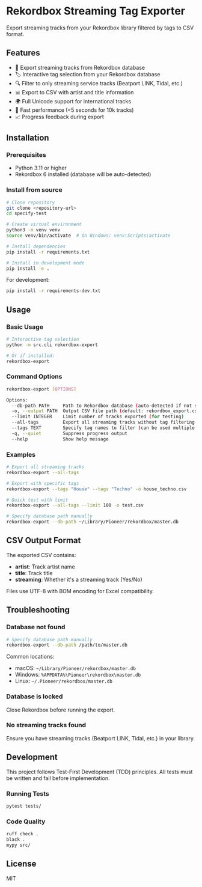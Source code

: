 # Rekordbox Streaming Tag Exporter

Export streaming tracks from your Rekordbox library filtered by tags to CSV format.

## Features

- 🎵 Export streaming tracks from Rekordbox database
- 🏷️ Interactive tag selection from your Rekordbox database
- 🔍 Filter to only streaming service tracks (Beatport LINK, Tidal, etc.)
- 📊 Export to CSV with artist and title information
- 🌍 Full Unicode support for international tracks
- 🚀 Fast performance (<5 seconds for 10k tracks)
- 📈 Progress feedback during export

## Installation

### Prerequisites

- Python 3.11 or higher
- Rekordbox 6 installed (database will be auto-detected)

### Install from source

```bash
# Clone repository
git clone <repository-url>
cd specify-test

# Create virtual environment
python3 -m venv venv
source venv/bin/activate  # On Windows: venv\Scripts\activate

# Install dependencies
pip install -r requirements.txt

# Install in development mode
pip install -e .
```

For development:
```bash
pip install -r requirements-dev.txt
```

## Usage

### Basic Usage

```bash
# Interactive tag selection
python -m src.cli rekordbox-export

# Or if installed:
rekordbox-export
```

### Command Options

```bash
rekordbox-export [OPTIONS]

Options:
  --db-path PATH     Path to Rekordbox database (auto-detected if not specified)
  -o, --output PATH  Output CSV file path (default: rekordbox_export.csv)
  --limit INTEGER    Limit number of tracks exported (for testing)
  --all-tags         Export all streaming tracks without tag filtering
  --tags TEXT        Specify tag names to filter (can be used multiple times)
  -q, --quiet        Suppress progress output
  --help             Show help message
```

### Examples

```bash
# Export all streaming tracks
rekordbox-export --all-tags

# Export with specific tags
rekordbox-export --tags "House" --tags "Techno" -o house_techno.csv

# Quick test with limit
rekordbox-export --all-tags --limit 100 -o test.csv

# Specify database path manually
rekordbox-export --db-path ~/Library/Pioneer/rekordbox/master.db
```

## CSV Output Format

The exported CSV contains:
- **artist**: Track artist name
- **title**: Track title  
- **streaming**: Whether it's a streaming track (Yes/No)

Files use UTF-8 with BOM encoding for Excel compatibility.

## Troubleshooting

### Database not found
```bash
# Specify database path manually
rekordbox-export --db-path /path/to/master.db
```

Common locations:
- macOS: `~/Library/Pioneer/rekordbox/master.db`
- Windows: `%APPDATA%\Pioneer\rekordbox\master.db`
- Linux: `~/.Pioneer/rekordbox/master.db`

### Database is locked
Close Rekordbox before running the export.

### No streaming tracks found
Ensure you have streaming tracks (Beatport LINK, Tidal, etc.) in your library.

## Development

This project follows Test-First Development (TDD) principles. All tests must be written and fail before implementation.

### Running Tests
```bash
pytest tests/
```

### Code Quality
```bash
ruff check .
black .
mypy src/
```

## License

MIT
